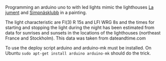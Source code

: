 Programming an arduino uno to with led lights mimic the lighthouses [La jument](https://en.wikipedia.org/wiki/La_Jument) and [Simpnäsklubb](http://www.fyr.org/wiki/index.php/Simpn%C3%A4sklubb) in a painting.

The light characteristic are Fl(3) R 15s and LFl WRG 8s and the times for starting and stopping the light during the night has been estimated from data for sunrises and sunsets in the locations of the lighthouses (northeast France and Stockholm). This data was taken from dateandtime.com

To use the deploy script arduino and arduino-mk must be installed. On Ubuntu `sudo apt-get install arduino arduino-mk` should do the trick.
